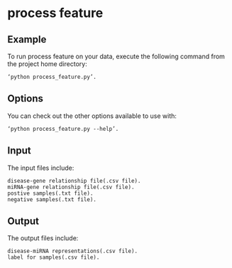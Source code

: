 # process feature

## Example
To run process feature on your data, execute the following command from the project home directory:

	‘python process_feature.py’.

## Options
You can check out the other options available to use with:

	‘python process_feature.py --help’.

## Input
The input files include:

	disease-gene relationship file(.csv file).
	miRNA-gene relationship file(.csv file).
	postive samples(.txt file).
	negative samples(.txt file).

## Output
The output files include:

	disease-miRNA representations(.csv file).
	label for samples(.csv file).





